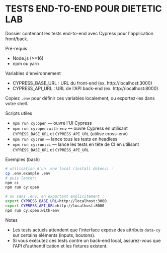 # TESTS END-TO-END POUR DIETETIC LAB

Dossier contenant les tests end-to-end avec Cypress pour l'application front/back.

Pré-requis
- Node.js (>=16)
- npm ou yarn

Variables d'environnement
- CYPRESS_BASE_URL : URL du front-end (ex. http://localhost:3000)
- CYPRESS_API_URL : URL de l'API back-end (ex. http://localhost:8000)

Copiez `.env` pour définir ces variables localement, ou exportez-les dans votre shell.

Scripts utiles
- `npm run cy:open` — ouvre l'UI Cypress
- `npm run cy:open:with-env` — ouvre Cypress en utilisant `CYPRESS_BASE_URL` et `CYPRESS_API_URL` (utilise cross-env)
- `npm run cy:run` — lance tous les tests en headless
- `npm run cy:run:ci` — lance les tests en tête de CI en utilisant `CYPRESS_BASE_URL` et `CYPRESS_API_URL`

Exemples (bash)
```bash
# utilisation d'un .env local (install dotenv) :
cp .env.example .env
# puis lancer:
npm ci
npm run cy:open

# ou sans .env, en exportant explicitement :
export CYPRESS_BASE_URL=http://localhost:3000
export CYPRESS_API_URL=http://localhost:8000
npm run cy:open:with-env
```

Notes
- Les tests actuels attendent que l'interface expose des attributs `data-cy` sur certains éléments (inputs, boutons).
- Si vous exécutez ces tests contre un back-end local, assurez-vous que l'API d'authentification et les fixtures existent.